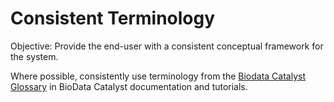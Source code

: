# Consistent Terminology

Objective: Provide the end-user with a consistent conceptual framework for the system.

Where possible, consistently use terminology from the [Biodata Catalyst Glossary](../bdc_glossary.md) in BioData Catalyst documentation and tutorials.

